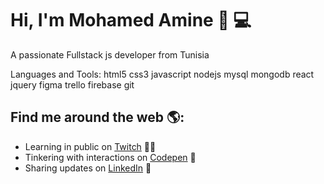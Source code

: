 # Hi, I'm Mohamed Amine 👋 💻

A passionate Fullstack js developer from Tunisia

Languages and Tools:
html5 css3 javascript nodejs mysql mongodb react jquery figma trello firebase git
## Find me around the web 🌎: <a href="https://github.com/sponsors/M0nica"></a>
- Learning in public on <a href="https://www.twitch.tc">Twitch</a>  ✍🏾
- Tinkering with interactions on <a href="https://codepen.io"> Codepen</a> 🏓
- Sharing updates on <a href="https://www.linkedin.com">LinkedIn</a> 💼
